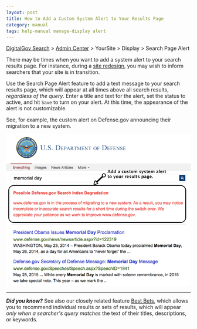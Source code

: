 ```yaml
---
layout: post
title: How to Add a Custom System Alert to Your Results Page
category: manual
tags: help-manual manage-display alert
---
```


[DigitalGov Search](/index.html) > [Admin Center](https://search.usa.gov/sites/) > YourSite > Display > Search Page Alert

There may be times when you want to add a system alert to your search results page. For instance, during a [site redesign](/blog/redesign.html), you may wish to inform searchers that your site is in transition. 

Use the Search Page Alert feature to add a text message to your search results page, which will appear at all times above all search results, *regardless of the query*. Enter a title and text for the alert, set the status to active, and hit `Save` to turn on your alert. At this time, the appearance of the alert is not customizable.

See, for example, the custom alert on Defense.gov announcing their migration to a new system.

![Custom System Alert on Defense.gov](/img/system-alert.png "Custom System Alert on Defense.gov")

---

***Did you know?*** See also our closely related feature [Best Bets](/manual/best-bets.html), which allows you to recommend individual results or sets of results, which will appear *only when a searcher's query matches* the text of their titles, descriptions, or keywords.